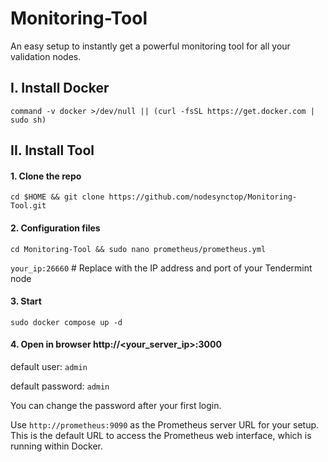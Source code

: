 # Monitoring-Tool
An easy setup to instantly get a powerful monitoring tool for all your validation nodes.
## I. Install Docker
```
command -v docker >/dev/null || (curl -fsSL https://get.docker.com | sudo sh)
```
## II. Install Tool

#### 1. Clone the repo
```
cd $HOME && git clone https://github.com/nodesynctop/Monitoring-Tool.git
```
#### 2. Configuration files
```
cd Monitoring-Tool && sudo nano prometheus/prometheus.yml
```
`your_ip:26660` # Replace with the IP address and port of your Tendermint node

#### 3. Start 
```
sudo docker compose up -d
```

#### 4. Open in browser http://<your_server_ip>:3000

default user: `admin`

default password: `admin`

You can change the password after your first login.

Use `http://prometheus:9090` as the Prometheus server URL for your setup. This is the default URL to access the Prometheus web interface, which is running within Docker.
